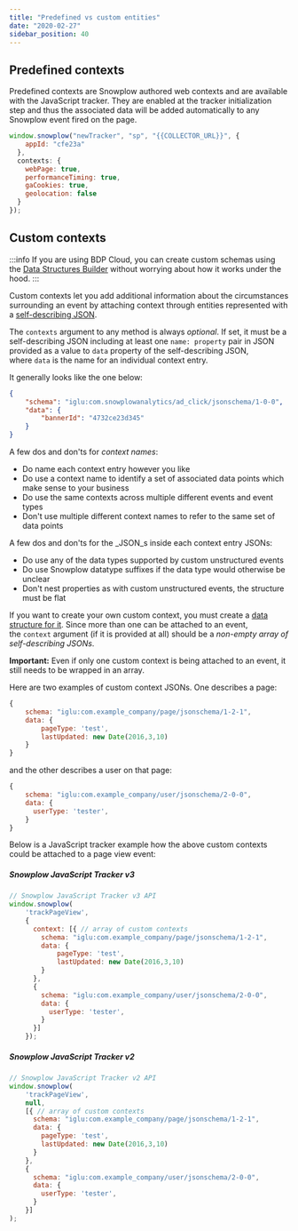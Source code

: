 ```yaml
---
title: "Predefined vs custom entities"
date: "2020-02-27"
sidebar_position: 40
---
```


## Predefined contexts

Predefined contexts are Snowplow authored web contexts and are available with the JavaScript tracker. They are enabled at the tracker initialization step and thus the associated data will be added automatically to any Snowplow event fired on the page.

```javascript
window.snowplow("newTracker", "sp", "{{COLLECTOR_URL}}", {
    appId: "cfe23a"
  },
  contexts: {
    webPage: true,
    performanceTiming: true,
    gaCookies: true,
    geolocation: false
  }
});
```

## Custom contexts

:::info
If you are using BDP Cloud, you can create custom schemas using the [Data Structures Builder](/docs/understanding-tracking-design/managing-your-data-structures/builder/index.md) without worrying about how it works under the hood.
:::

Custom contexts let you add additional information about the circumstances surrounding an event by attaching context through entities represented with a [self-describing JSON](http://snowplowanalytics.com/blog/2014/05/15/introducing-self-describing-jsons/).

The `contexts` argument to any method is always _optional_. If set, it must be a self-describing JSON including at least one `name: property` pair in JSON provided as a value to `data` property of the self-describing JSON, where `data` is the name for an individual context entry.

It generally looks like the one below:

```json
{
    "schema": "iglu:com.snowplowanalytics/ad_click/jsonschema/1-0-0",
    "data": {
        "bannerId": "4732ce23d345"
    }
}
```

A few dos and don'ts for _context names_:

- Do name each context entry however you like
- Do use a context name to identify a set of associated data points which make sense to your business
- Do use the same contexts across multiple different events and event types
- Don't use multiple different context names to refer to the same set of data points

A few dos and don'ts for the _JSON_s inside each context entry JSONs:

- Do use any of the data types supported by custom unstructured events
- Do use Snowplow datatype suffixes if the data type would otherwise be unclear
- Don't nest properties as with custom unstructured events, the structure must be flat

If you want to create your own custom context, you must create a [data structure for it](/docs/understanding-tracking-design/understanding-schemas-and-validation/index.md). Since more than one can be attached to an event, the `context` argument (if it is provided at all) should be a _non-empty array of self-describing JSONs_.

**Important:** Even if only one custom context is being attached to an event, it still needs to be wrapped in an array.

Here are two examples of custom context JSONs. One describes a page:

```javascript
{
    schema: "iglu:com.example_company/page/jsonschema/1-2-1",
    data: {
        pageType: 'test',
        lastUpdated: new Date(2016,3,10)
    }
}
```

and the other describes a user on that page:

```javascript
{
    schema: "iglu:com.example_company/user/jsonschema/2-0-0",
    data: {
      userType: 'tester',
    }
}
```

Below is a JavaScript tracker example how the above custom contexts could be attached to a page view event:

##### Snowplow JavaScript Tracker v3

```javascript
// Snowplow JavaScript Tracker v3 API
window.snowplow(
    'trackPageView',
    {
      context: [{ // array of custom contexts
        schema: "iglu:com.example_company/page/jsonschema/1-2-1",
        data: {
            pageType: 'test',
            lastUpdated: new Date(2016,3,10)
        }
      },
      {
        schema: "iglu:com.example_company/user/jsonschema/2-0-0",
        data: {
          userType: 'tester',
        }
      }]
    });
```

##### Snowplow JavaScript Tracker v2

```javascript
// Snowplow JavaScript Tracker v2 API
window.snowplow(
    'trackPageView',
    null,
    [{ // array of custom contexts
      schema: "iglu:com.example_company/page/jsonschema/1-2-1",
      data: {
        pageType: 'test',
        lastUpdated: new Date(2016,3,10)
      }
    },
    {
      schema: "iglu:com.example_company/user/jsonschema/2-0-0",
      data: {
        userType: 'tester',
      }
    }]
);
```
